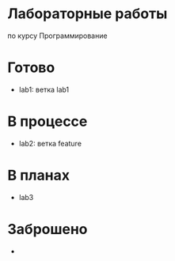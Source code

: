 # Лабораторные работы
по курсу Программирование

# Готово
* lab1: ветка lab1

# В процессе
* lab2: ветка feature

# В планах
* lab3

# Заброшено
*